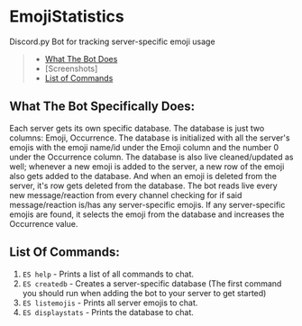 # EmojiStatistics
Discord.py Bot for tracking server-specific emoji usage

> * [What The Bot Does](https://github.com/SethCohen/EmojiStatistics/blob/master/README.md#what-the-bot-specifically-does)
> * [Screenshots]
> * [List of Commands](https://github.com/SethCohen/EmojiStatistics/blob/master/README.md#list-of-commands)

## What The Bot Specifically Does:
Each server gets its own specific database. The database is just two columns: Emoji, Occurrence. The database is initialized with all the server's emojis with the emoji name/id under the Emoji column and the number 0 under the Occurrence column.
The database is also live cleaned/updated as well; whenever a new emoji is added to the server, a new row of the emoji also gets added to the database. And when an emoji is deleted from the server, it's row gets deleted from the database.
The bot reads live every new message/reaction from every channel checking for if said message/reaction is/has any server-specific emojis. If any server-specific emojis are found, it selects the emoji from the database and increases the Occurrence value.

## List Of Commands:
1. `ES help` - Prints a list of all commands to chat.
2. `ES createdb` - Creates a server-specific database (The first command you should run when adding the bot to your server to get started)
3. `ES listemojis` - Prints all server emojis to chat.
4. `ES displaystats` - Prints the database to chat.
